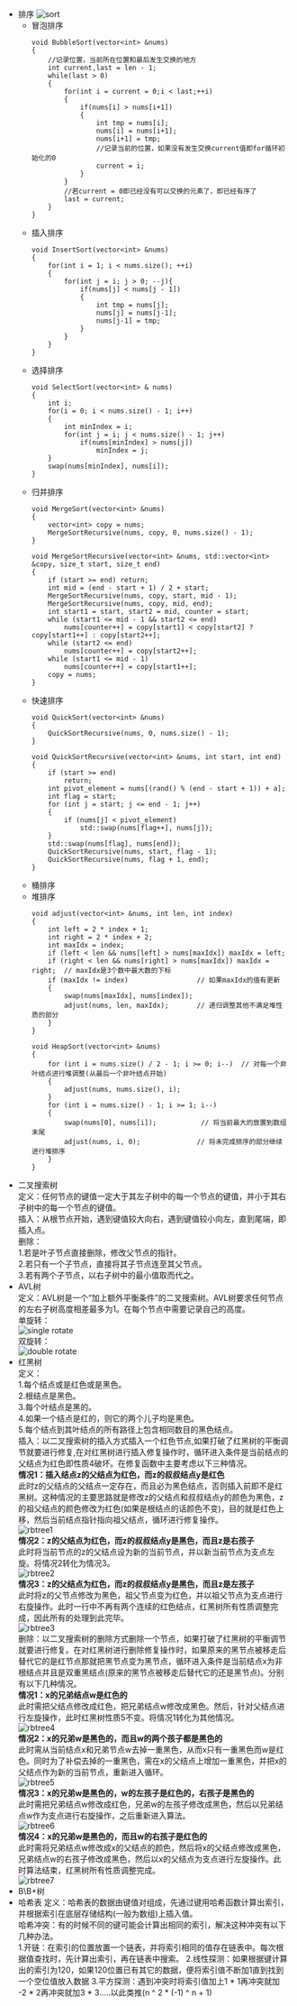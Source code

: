 * 排序
  ![sort](../pic/sort.png "sort")  
  * 冒泡排序
    ```
    void BubbleSort(vector<int> &nums)
    {
        //记录位置，当前所在位置和最后发生交换的地方
        int current,last = len - 1;
        while(last > 0)
        {
            for(int i = current = 0;i < last;++i)
            {
                if(nums[i] > nums[i+1])
                {
                    int tmp = nums[i];
                    nums[i] = nums[i+1];
                    nums[i+1] = tmp;
                    //记录当前的位置，如果没有发生交换current值即for循环初始化的0
                    current = i;
                }
            }
            //若current = 0即已经没有可以交换的元素了，即已经有序了
            last = current;
        }
    }
    ```
  * 插入排序
    ```
    void InsertSort(vector<int> &nums)
    {
        for(int i = 1; i < nums.size(); ++i)
        {
            for(int j = i; j > 0; --j){
                if(nums[j] < nums[j - 1])
                {
                    int tmp = nums[j];
                    nums[j] = nums[j-1];
                    nums[j-1] = tmp;
                }
            }
        }
    }
    ```
  * 选择排序
    ```
    void SelectSort(vector<int> & nums)
    {
        int i;
        for(i = 0; i < nums.size() - 1; i++)
        {   
            int minIndex = i;
            for(int j = i; j < nums.size() - 1; j++)
                if(nums[minIndex] > nums[j])
                    minIndex = j;
        }
        swap(nums[minIndex], nums[i]);
    }
    ```
  * 归并排序
    ```
    void MergeSort(vector<int> &nums)
    {
    	vector<int> copy = nums;
	    MergeSortRecursive(nums, copy, 0, nums.size() - 1);
    }

    void MergeSortRecursive(vector<int> &nums, std::vector<int> &copy, size_t start, size_t end)
    {
	    if (start >= end) return;
	    int mid = (end - start + 1) / 2 + start;
	    MergeSortRecursive(nums, copy, start, mid - 1);
	    MergeSortRecursive(nums, copy, mid, end);
	    int start1 = start, start2 = mid, counter = start;
	    while (start1 <= mid - 1 && start2 <= end)
            nums[counter++] = copy[start1] < copy[start2] ? copy[start1++] : copy[start2++];
        while (start2 <= end)
		    nums[counter++] = copy[start2++];
	    while (start1 <= mid - 1)
            nums[counter++] = copy[start1++];
        copy = nums;
    }
    ```
  * 快速排序
    ```
    void QuickSort(vector<int> &nums)
    {
    	QuickSortRecursive(nums, 0, nums.size() - 1);
    }

    void QuickSortRecursive(vector<int> &nums, int start, int end)
    {
        if (start >= end)
            return;
        int pivot_element = nums[(rand() % (end - start + 1)) + a];
        int flag = start;
        for (int j = start; j <= end - 1; j++)
	    {
            if (nums[j] < pivot_element)
	            std::swap(nums[flag++], nums[j]);
	    }
	    std::swap(nums[flag], nums[end]);
	    QuickSortRecursive(nums, start, flag - 1);
	    QuickSortRecursive(nums, flag + 1, end);
    }
    ```
  * 桶排序
  * 堆排序  
    ```
    void adjust(vector<int> &nums, int len, int index)
    {
        int left = 2 * index + 1;
        int right = 2 * index + 2;
        int maxIdx = index;
        if (left < len && nums[left] > nums[maxIdx]) maxIdx = left;
        if (right < len && nums[right] > nums[maxIdx]) maxIdx = right;  // maxIdx是3个数中最大数的下标
        if (maxIdx != index)                 // 如果maxIdx的值有更新
        {
            swap(nums[maxIdx], nums[index]);
            adjust(nums, len, maxIdx);       // 递归调整其他不满足堆性质的部分
        }
    }

    void HeapSort(vector<int> &nums)
    {
	    for (int i = nums.size() / 2 - 1; i >= 0; i--)  // 对每一个非叶结点进行堆调整(从最后一个非叶结点开始)
        {
            adjust(nums, nums.size(), i);
        }
        for (int i = nums.size() - 1; i >= 1; i--)
        {
            swap(nums[0], nums[i]);           // 将当前最大的放置到数组末尾
            adjust(nums, i, 0);              // 将未完成排序的部分继续进行堆排序
        }
    }
    ```
* 二叉搜索树  
  定义：任何节点的键值一定大于其左子树中的每一个节点的键值，并小于其右子树中的每一个节点的键值。  
  插入：从根节点开始，遇到键值较大向右，遇到键值较小向左，直到尾端，即插入点。  
  删除：  
  1.若是叶子节点直接删除，修改父节点的指针。  
  2.若只有一个子节点，直接将其子节点连至其父节点。  
  3.若有两个子节点，以右子树中的最小值取而代之。  
* AVL树  
  定义：AVL树是一个“加上额外平衡条件”的二叉搜索树。AVL树要求任何节点的左右子树高度相差最多为1。在每个节点中需要记录自己的高度。  
  单旋转：  
  ![single rotate](../pic/single_rotate.png "single rotate")  
  双旋转：  
  ![double rotate](../pic/double_rotate.png "double rotate")  
* 红黑树  
  定义：  
    1.每个结点或是红色或是黑色。  
    2.根结点是黑色。  
    3.每个叶结点是黑的。  
    4.如果一个结点是红的，则它的两个儿子均是黑色。  
    5.每个结点到其叶结点的所有路径上包含相同数目的黑色结点。  
  插入：以二叉搜索树的插入方式插入一个红色节点,如果打破了红黑树的平衡调节就要进行修复,在对红黑树进行插入修复操作时，循环进入条件是当前结点的父结点为红色即性质4破坏。在修复函数中主要考虑以下三种情况。  
  **情况1：插入结点z的父结点为红色，而z的叔叔结点y是红色**  
  此时z的父结点的父结点一定存在，而且必为黑色结点，否则插入前即不是红黑树。这种情况的主要思路就是修改z的父结点和叔叔结点y的颜色为黑色，z的祖父结点的颜色修改为红色(如果是根结点的话颜色不变)，目的就是红色上移，然后当前结点指针指向祖父结点，循环进行修复操作。  
  ![rbtree1](../pic/rbtree1.png "rbtree1")  
  **情况2：z的父结点为红色，而z的叔叔结点y是黑色，而且z是右孩子**  
  此时将当前节点的z的父结点设为新的当前节点，并以新当前节点为支点左旋。将情况2转化为情况3。  
  ![rbtree2](../pic/rbtree2.png "rbtree2")  
  **情况3：z的父结点为红色，而z的叔叔结点y是黑色，而且z是左孩子**  
  此时将z的父节点修改为黑色，祖父节点变为红色，并以祖父节点为支点进行右旋操作。此时一行中不再有两个连续的红色结点，红黑树所有性质调整完成，因此所有的处理到此完毕。  
  ![rbtree3](../pic/rbtree3.png "rbtree3")  
  删除：以二叉搜索树的删除方式删除一个节点，如果打破了红黑树的平衡调节就要进行修复。在对红黑树进行删除修复操作时，如果原来的黑节点被移走后替代它的是红节点那就把黑节点变为黑节点，循环进入条件是当前结点x为非根结点并且是双重黑结点(原来的黑节点被移走后替代它的还是黑节点)。分别有以下几种情况。  
  **情况1：x的兄弟结点w是红色的**  
  此时需把父结点修改成红色，把兄弟结点w修改成黑色。然后，针对父结点进行左旋操作，此时红黑树性质5不变。将情况1转化为其他情况。  
  ![rbtree4](../pic/rbtree4.png "rbtree4")  
  **情况2：x的兄弟w是黑色的，而且w的两个孩子都是黑色的**  
  此时需从当前结点x和兄弟节点w去掉一重黑色，从而x只有一重黑色而w是红色。同时为了补偿去掉的一重黑色，需在x的父结点上增加一重黑色，并把x的父结点作为新的当前节点，重新进入循环。  
  ![rbtree5](../pic/rbtree5.png "rbtree5")  
  **情况3：x的兄弟w是黑色的，w的左孩子是红色的，右孩子是黑色的**  
  此时需把兄弟结点w修改成红色，兄弟w的左孩子修改成黑色，然后以兄弟结点w作为支点进行右旋操作，之后重新进入算法。  
  ![rbtree6](../pic/rbtree6.png "rbtree6")  
  **情况4：x的兄弟w是黑色的，而且w的右孩子是红色的**  
  此时需将兄弟结点w修改成x的父结点的颜色，然后将x的父结点修改成黑色，兄弟结点w的右孩子修改成黑色，然后以x的父结点为支点进行左旋操作。此时算法结束，红黑树所有性质调整完成。  
  ![rbtree7](../pic/rbtree7.png "rbtree7")  
* B\B+树
* 哈希表
    定义：哈希表的数据由键值对组成，先通过键用哈希函数计算出索引，并根据索引在底层存储结构(一般为数组)上插入值。  
    哈希冲突：有的时候不同的键可能会计算出相同的索引，解决这种冲突有以下几种办法。  
    1.开链：在索引的位置放置一个链表，并将索引相同的值存在链表中。每次根据值查找时，先计算出索引，再在链表中搜索。
    2.线性探测：如果根据键计算出的索引为120，如果120位置已有其它的数据，便将索引值不断加1直到找到一个空位值放入数据
    3.平方探测：遇到冲突时将索引值加上1 * 1再冲突就加 -2 * 2再冲突就加3 * 3.....以此类推(n ^ 2 * (-1) ^ n + 1)  